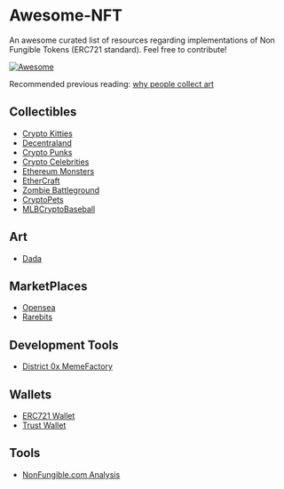 # Awesome-NFT 

An awesome curated list of resources regarding implementations of Non Fungible Tokens (ERC721 standard). Feel free to contribute!

[![Awesome](https://awesome.re/badge.svg)](https://awesome.re)

Recommended previous reading: [why people collect art](https://aeon.co/essays/what-drives-art-collectors-to-buy-and-display-their-finds)

## Collectibles
- [Crypto Kitties](https://www.cryptokitties.co/)
- [Decentraland](https://decentraland.org/)
- [Crypto Punks](https://www.larvalabs.com/cryptopunks)
- [Crypto Celebrities](https://cryptocelebrities.co)
- [Ethereum Monsters](http://etheremon.com/)
- [EtherCraft](https://ethercraft.io/)
- [Zombie Battleground](https://loom.games/)
- [CryptoPets](https://cryptopets.co/Marketplace/)
- [MLBCryptoBaseball](https://mlbcryptobaseball.com/)


## Art

- [Dada](https://dada.nyc)


## MarketPlaces

- [Opensea](https://opensea.io/)
- [Rarebits](https://rarebits.io/)

## Development Tools

- [District 0x MemeFactory](https://github.com/district0x/memefactory)


## Wallets
- [ERC721 Wallet](https://github.com/TimDaub/ERC721-wallet)
- [Trust Wallet](https://trustwallet.com/)

## Tools
- [NonFungible.com Analysis](http://nonfungible.com/)


